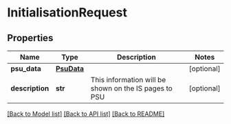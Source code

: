 # InitialisationRequest

## Properties
Name | Type | Description | Notes
------------ | ------------- | ------------- | -------------
**psu_data** | [**PsuData**](PsuData.md) |  | [optional] 
**description** | **str** | This information will be shown on the IS pages to PSU  | [optional] 

[[Back to Model list]](../README.md#documentation-for-models) [[Back to API list]](../README.md#documentation-for-api-endpoints) [[Back to README]](../README.md)

